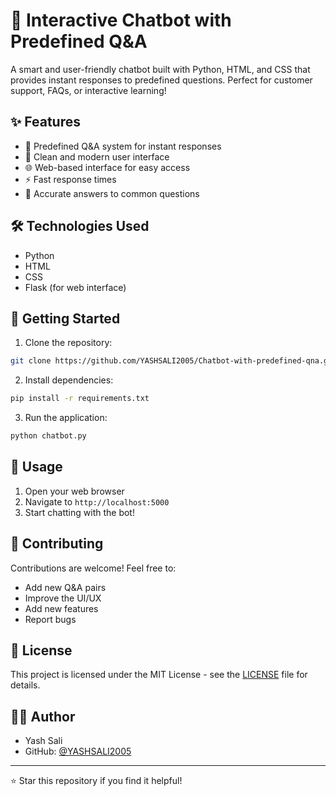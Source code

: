 # 🤖 Interactive Chatbot with Predefined Q&A

A smart and user-friendly chatbot built with Python, HTML, and CSS that provides instant responses to predefined questions. Perfect for customer support, FAQs, or interactive learning!

## ✨ Features

- 💬 Predefined Q&A system for instant responses
- 🎨 Clean and modern user interface
- 🌐 Web-based interface for easy access
- ⚡ Fast response times
- 🎯 Accurate answers to common questions

## 🛠️ Technologies Used

- Python
- HTML
- CSS
- Flask (for web interface)

## 🚀 Getting Started

1. Clone the repository:
```bash
git clone https://github.com/YASHSALI2005/Chatbot-with-predefined-qna.git
```

2. Install dependencies:
```bash
pip install -r requirements.txt
```

3. Run the application:
```bash
python chatbot.py
```

## 📝 Usage

1. Open your web browser
2. Navigate to `http://localhost:5000`
3. Start chatting with the bot!

## 🤝 Contributing

Contributions are welcome! Feel free to:
- Add new Q&A pairs
- Improve the UI/UX
- Add new features
- Report bugs

## 📄 License

This project is licensed under the MIT License - see the [LICENSE](LICENSE) file for details.

## 👨‍💻 Author

- Yash Sali
- GitHub: [@YASHSALI2005](https://github.com/YASHSALI2005)

---
⭐ Star this repository if you find it helpful! 
